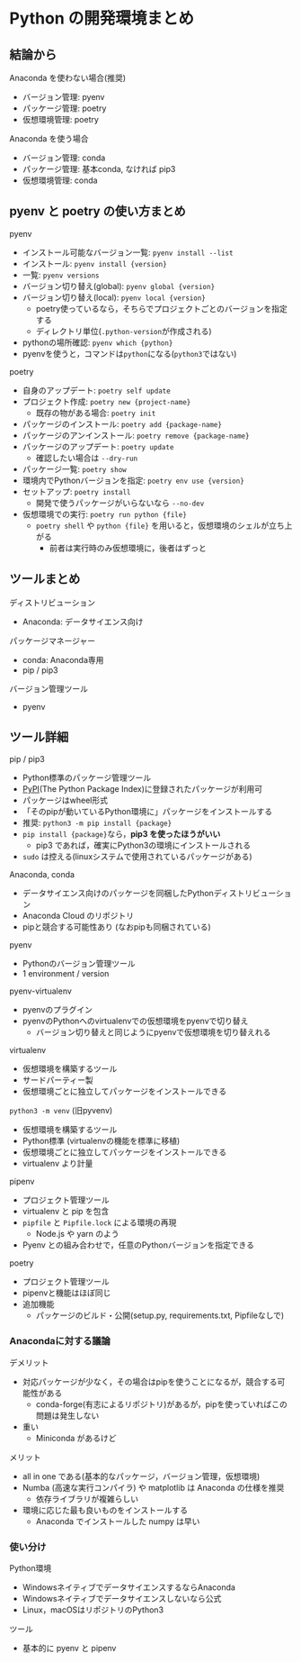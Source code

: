 # Python の開発環境まとめ

## 結論から
Anaconda を使わない場合(推奨)
- バージョン管理: pyenv
- パッケージ管理: poetry
- 仮想環境管理: poetry

Anaconda を使う場合
- バージョン管理: conda
- パッケージ管理: 基本conda, なければ pip3
- 仮想環境管理: conda

## pyenv と poetry の使い方まとめ
pyenv
- インストール可能なバージョン一覧: `pyenv install --list`
- インストール: `pyenv install {version}`
- 一覧: `pyenv versions`
- バージョン切り替え(global): `pyenv global {version}`
- バージョン切り替え(local): `pyenv local {version}`
  - poetry使っているなら，そちらでプロジェクトごとのバージョンを指定する
  - ディレクトリ単位(`.python-version`が作成される)
- pythonの場所確認: `pyenv which {python}`
- pyenvを使うと，コマンドは`python`になる(`python3`ではない)

poetry
- 自身のアップデート: `poetry self update`
- プロジェクト作成: `poetry new {project-name}`
  - 既存の物がある場合: `poetry init`
- パッケージのインストール: `poetry add {package-name}`
- パッケージのアンインストール: `poetry remove {package-name}`
- パッケージのアップデート: `poetry update`
  - 確認したい場合は `--dry-run`
- パッケージ一覧: `poetry show`
- 環境内でPythonバージョンを指定: `poetry env use {version}`
- セットアップ: `poetry install`
  - 開発で使うパッケージがいらないなら `--no-dev`
- 仮想環境での実行: `poetry run python {file}`
  - `poetry shell` や `python {file}` を用いると，仮想環境のシェルが立ち上がる
    - 前者は実行時のみ仮想環境に，後者はずっと

## ツールまとめ
ディストリビューション
- Anaconda: データサイエンス向け

パッケージマネージャー
- conda: Anaconda専用
- pip / pip3

バージョン管理ツール
- pyenv

## ツール詳細
pip / pip3
- Python標準のパッケージ管理ツール
- [PyPI](https://pypi.org/)(The Python Package Index)に登録されたパッケージが利用可
- パッケージはwheel形式
- 「そのpipが動いているPython環境に」パッケージをインストールする
- 推奨: `python3 -m pip install {package}`
- `pip install {package}`なら，**pip3 を使ったほうがいい**
  - pip3 であれば，確実にPython3の環境にインストールされる
- `sudo` は控える(linuxシステムで使用されているパッケージがある)

Anaconda, conda
- データサイエンス向けのパッケージを同梱したPythonディストリビューション
- Anaconda Cloud のリポジトリ
- pipと競合する可能性あり (なおpipも同梱されている)

pyenv
- Pythonのバージョン管理ツール
- 1 environment / version

pyenv-virtualenv
- pyenvのプラグイン
- pyenvのPythonへのvirtualenvでの仮想環境をpyenvで切り替え
  - バージョン切り替えと同じようにpyenvで仮想環境を切り替えれる

virtualenv
- 仮想環境を構築するツール
- サードパーティー製
- 仮想環境ごとに独立してパッケージをインストールできる

`python3 -m venv` (旧pyvenv)
- 仮想環境を構築するツール
- Python標準 (virtualenvの機能を標準に移植)
- 仮想環境ごとに独立してパッケージをインストールできる
- virtualenv より計量

pipenv
- プロジェクト管理ツール
- virtualenv と pip を包含
- `pipfile` と `Pipfile.lock` による環境の再現
  - Node.js や yarn のよう
- Pyenv との組み合わせで，任意のPythonバージョンを指定できる

poetry
- プロジェクト管理ツール
- pipenvと機能はほぼ同じ
- 追加機能
  - パッケージのビルド・公開(setup.py, requirements.txt, Pipfileなしで)

### Anacondaに対する議論
デメリット
- 対応パッケージが少なく，その場合はpipを使うことになるが，競合する可能性がある
  - conda-forge(有志によるリポジトリ)があるが，pipを使っていればこの問題は発生しない
- 重い
  - Miniconda があるけど

メリット
- all in one である(基本的なパッケージ，バージョン管理，仮想環境)
- Numba (高速な実行コンパイラ) や matplotlib は Anaconda の仕様を推奨
  - 依存ライブラリが複雑らしい
- 環境に応じた最も良いものをインストールする
  - Anaconda でインストールした numpy は早い

### 使い分け
Python環境
- WindowsネイティブでデータサイエンスするならAnaconda
- Windowsネイティブでデータサイエンスしないなら公式
- Linux，macOSはリポジトリのPython3

ツール
- 基本的に pyenv と pipenv
